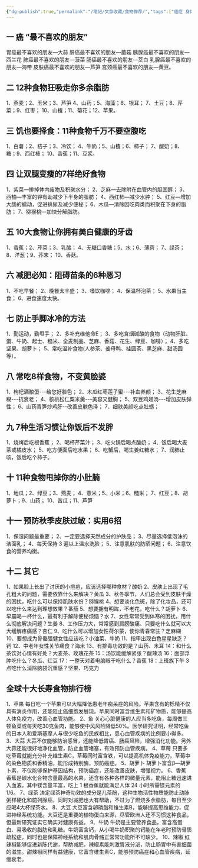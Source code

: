 ```yaml
---
{"dg-publish":true,"permalink":"/笔记/文章收藏/食物推荐/","tags":["癌症 身体 健康 食物"],"noteIcon":"","created":"","updated":""}
---
```


## 一 癌 “最不喜欢的朋友”
胃癌最不喜欢的朋友—大蒜 
肝癌最不喜欢的朋友—蘑菇 
胰腺癌最不喜欢的朋友—西兰花 
肺癌最不喜欢的朋友—菠菜 
肠癌最不喜欢的朋友—茭白 
乳腺癌最不喜欢的朋友—海带 
皮肤癌最不喜欢的朋友—芦笋 
宫颈癌最不喜欢的朋友—黄豆。 

## 二 12种食物狂吸走你多余脂肪 
1、燕麦；2、玉米；3、芦笋 4、山药；5、海藻；6、银耳； 7、土豆；8、芹菜；9、红枣； 10、山楂；11、菊花；12、苹果。 

## 三 饥也要择食：11种食物千万不要空腹吃 
1、白薯；2、桔子；3、冷饮； 4、牛奶；5、山楂；6、柿子； 7、酸奶；8、糖；9、西红柿； 10、香蕉；11、豆浆。 

## 四 让双腿变瘦的7样绝好食物 
1、紫菜—排掉体内废物及积聚水分；
2、芝麻—去除附在血管内的胆固醇； 
3、西柚—丰富的钾有助减少下半身的脂肪； 
4、西红柿—减少水肿； 
5、红豆—增加大肠的蠕动，促进排尿及减少便秘； 
6、木瓜—清除因吃肉类而积聚在下身的脂肪； 
7、猕猴桃—加快分解脂肪。 

## 五 10大食物让你拥有美白健康的牙齿 
1、香蕉；2、芹菜；3、乳酪； 4、无糖口香糖；5、水；6、薄荷； 7、绿茶；8、洋葱；9、芥末； 10、香菇。 

## 六 减肥必知：阻碍苗条的6种恶习 
1、不吃早餐； 2、晚餐太丰盛； 3、嗜饮咖啡； 4、保温杯泡茶； 5、水果当主食； 6、进食速度太快。 

## 七 防止手脚冰冷的方法 
1、勤运动，勤甩手； 2、多补充维他命E； 3、多吃含烟碱酸的食物（动物肝脏、蛋、牛奶、起士、糙米、全麦制品、芝麻、香菇、花生、绿豆、咖啡）； 4、多吃坚果、胡萝卜； 5、常吃温补食物(人参茶、姜母鸭、桂圆茶、黑芝麻、甜汤圆等）。 

## 八 常吃8样食物，不变黄脸婆 
1、枸杞酒酿蛋---给您好脸色； 2、木瓜红枣莲子蜜---补血养颜； 3、花生芝麻糊---抗衰老； 4、核桃松仁粟米羹---美容又健胸； 5、双豆鸡翅汤---增加皮肤弹性； 6、山药青笋炒鸡肝--改善皮肤色泽； 7、细肤美颜吃点牡蛎； 

## 九 7种生活习惯让你饭后不发胖 
1、烧烤后吃根香蕉； 2、喝杯芹菜汁； 3、吃火锅后喝点酸奶； 4、饭后喝大麦茶或橘皮水； 5、吃方便面后吃水果； 6、吃蟹后，喝生姜红糖水； 7、润肺止咳，饭后吃个柿子。 

## 十 11种食物甩掉你的小肚腩 
1、地瓜；2、绿豆；3、燕麦； 4、薏米；5、小米；6、糙米； 7、红豆；8、胡萝卜；9、山药； 10、苦瓜；11、芦笋 

## 十一 预防秋季皮肤过敏：实用6招 
1、保湿问题最重要； 
2、一定要选择天然成分的护肤品； 
3、尽量选择低泡沫的洁面乳； 
4、每天保持 3 遍以上温水洗脸； 
5、注意肌肤的防晒问题； 
6、注意饮食的营养均衡。 

## 十二 其它 
1、如果脸上长出了讨厌的小痘痘，应该选择哪种食材？酸奶 
2、皮肤上出现了毛孔粗大的问题，需要依靠什么来解决？黄瓜 
3、秋冬季节，人们总会受到皮肤干燥的困扰，吃什么可以保持肌肤水份？猕猴桃 
4、想要淡化色斑，除了化妆品，还可以吃什么来达到理想效果？番茄 
5、想要拥有明眸，不老花，吃什么？胡萝卜 
6、早晨喝一杯什么，最有利于解除便秘烦恼？水 
7、女性常常受到体寒的困扰，用什么彻底解决问题？生姜 
8、工作压力大，常常感到肩膀酸痛、只要吃什么就可以大大缓解疼痛感？杏仁 
9、吃什么可以增加女性荷尔蒙，使你青春常驻？芝麻糊 
10、要想成为骨骼强健女性应该吃？小油菜、牛奶 
11、指甲出现白色星星缺乏？钙 
12、中老年女性关节痛食？海米 
13、有排毒功效的是？山药、木耳 
14：和什么茶饮对心情有好处？大麦茶、玫瑰花茶 
15：汤饮能缓解紧张？酸辣汤 
16：面部浮肿吃什么？冬瓜、红豆 
17：一整天对着电脑眼干吃什么？香蕉 
18：上班族下午 3 点吃什么消除脑袋沉重感？坚果、巧克力 

## 全球十大长寿食物排行榜 
1、苹果 每日吃一个苹果可以大幅降低患老年痴呆症的风险。苹果含有的栎精不仅具有消炎作用，还能阻止癌细胞发展现。苹果同时富含维生素和矿物质，能够提高人体免疫力，改善心血管功能。 
2、鱼 关心心脏健康的人应当多吃鱼，每周做三顿鱼菜或每天吃30克鱼肉，能够使中风风险降低50%。医学研究证明，经常吃鱼的日本人和爱斯基摩人与很少吃鱼的民族相比，患心血管疾病的比例要小得多。 
3、大蒜 大蒜不仅能够防治感冒，还能降低胃癌、肠癌风险，增强消化功能。另外大蒜还能很好地净化血管，防止血管堵塞，有效预防血管疾病。 
4、草莓 只要多吃草莓就能充分补充维生素C，草莓同时富含铁，可以提高机体免疫能力。草莓中的染色物质和香精油，能形成特别酶，预防癌症。 
5、胡萝卜 胡萝卜富含β—胡萝卜素，不仅能够保护基因结构，预防癌症，还能改善皮肤，增强视力。 
6、香蕉 香蕉是碳水化合物含量最高的水果，还含有各种各样的微量元素，能阻止糖迅速进入血液，其中镁含量丰富，吃上 1 根香蕉就能满足人体 24 小时所需镁元素的 1/6。 
7、绿茶 决定绿茶神奇功效的成分是儿茶酚，这种生物活性物质能防止动脉粥样硬化和前列腺癌，同时对减肥也大有帮助，不过为了燃烧多余脂肪，每日至少应喝4大杯绿茶水。 
8、大豆 大豆富含卵磷脂和维生素B，能够提高思维能力，促进神经系统功能。大豆还是重要的植物蛋白来源，尽管欧洲人还不习惯这种食品，但最新研究证实它确实对健康有益。 
9、牛奶 牛奶是主要营养食品，富含高蛋白、易吸收的脂肪和乳糖。牛奶富含钙，从小喝牛奶积聚的钙能在年老时预防骨质疏松症，同时也是保障神经系统和肌肉骨骼正常常功能所不可缺少。
10、辣椒 红辣椒能够促进新陈代谢，帮助减肥，辣椒素能刺激胃液分泌，防止肠胃中有害细菌的滋生。甜辣椒同样有益健康，它富含维生素C，能够预防癌症和心血管疾病，延缓衰老。